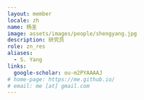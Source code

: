 ```yaml
---
layout: member
locale: zh
name: 杨圣
image: assets/images/people/shengyang.jpg
description: 研究员
role: zn_res
aliases:
  - S. Yang
links:
  google-scholar: ou-m2PYAAAAJ
# home-page: https://me.github.io/
# email: me [at] gmail.com 
---
```



